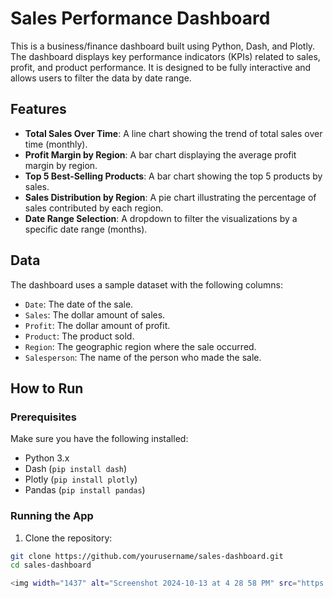 # Sales Performance Dashboard

This is a business/finance dashboard built using Python, Dash, and Plotly. The dashboard displays key performance indicators (KPIs) related to sales, profit, and product performance. It is designed to be fully interactive and allows users to filter the data by date range.

## Features

- **Total Sales Over Time**: A line chart showing the trend of total sales over time (monthly).
- **Profit Margin by Region**: A bar chart displaying the average profit margin by region.
- **Top 5 Best-Selling Products**: A bar chart showing the top 5 products by sales.
- **Sales Distribution by Region**: A pie chart illustrating the percentage of sales contributed by each region.
- **Date Range Selection**: A dropdown to filter the visualizations by a specific date range (months).

## Data

The dashboard uses a sample dataset with the following columns:

- `Date`: The date of the sale.
- `Sales`: The dollar amount of sales.
- `Profit`: The dollar amount of profit.
- `Product`: The product sold.
- `Region`: The geographic region where the sale occurred.
- `Salesperson`: The name of the person who made the sale.

## How to Run

### Prerequisites

Make sure you have the following installed:

- Python 3.x
- Dash (`pip install dash`)
- Plotly (`pip install plotly`)
- Pandas (`pip install pandas`)

### Running the App

1. Clone the repository:

```bash
git clone https://github.com/yourusername/sales-dashboard.git
cd sales-dashboard

<img width="1437" alt="Screenshot 2024-10-13 at 4 28 58 PM" src="https://github.com/user-attachments/assets/b8663f3c-e349-4c7f-a823-2dcf2898b693">
